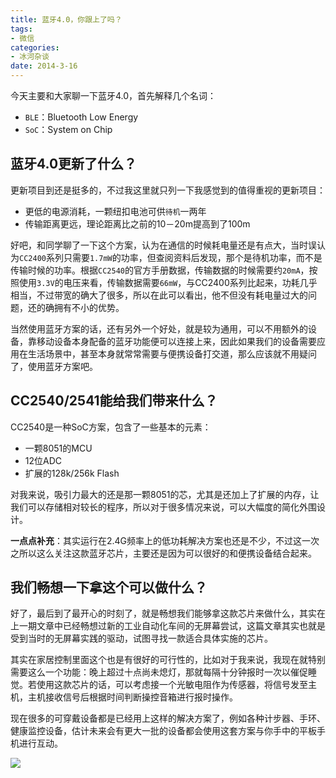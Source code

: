 ```yaml
---
title: 蓝牙4.0，你跟上了吗？
tags:
- 微信
categories:
- 冰河杂谈
date: 2014-3-16
---
```

今天主要和大家聊一下蓝牙4.0，首先解释几个名词：

* `BLE`：Bluetooth Low Energy
* `SoC`：System on Chip

## 蓝牙4.0更新了什么？
更新项目到还是挺多的，不过我这里就只列一下我感觉到的值得重视的更新项目：

* 更低的电源消耗，一颗纽扣电池可供`待机`一两年
* 传输距离更远，理论距离比之前的10－20m提高到了100m

好吧，和同学聊了一下这个方案，认为在通信的时候耗电量还是有点大，当时误认为`CC2400`系列只需要`1.7mW`的功率，但查阅资料后发现，那个是待机功率，而不是传输时候的功率。根据`CC2540`的官方手册数据，传输数据的时候需要约`20mA`，按照使用`3.3V`的电压来看，传输数据需要`66mW`，与CC2400系列比起来，功耗几乎相当，不过带宽的确大了很多，所以在此可以看出，他不但没有耗电量过大的问题，还的确拥有不小的优势。

当然使用蓝牙方案的话，还有另外一个好处，就是较为通用，可以不用额外的设备，靠移动设备本身配备的蓝牙功能便可以连接上来，因此如果我们的设备需要应用在生活场景中，甚至本身就常常需要与便携设备打交道，那么应该就不用疑问了，使用蓝牙方案吧。

## CC2540/2541能给我们带来什么？
CC2540是一种SoC方案，包含了一些基本的元素：

* 一颗8051的MCU
* 12位ADC
* 扩展的128k/256k Flash

对我来说，吸引力最大的还是那一颗8051的芯，尤其是还加上了扩展的内存，让我们可以存储相对较长的程序，所以对于很多情况来说，可以大幅度的简化外围设计。

**一点点补充**：其实运行在2.4G频率上的低功耗解决方案也还是不少，不过这一次之所以这么关注这款蓝牙芯片，主要还是因为可以很好的和便携设备结合起来。

## 我们畅想一下拿这个可以做什么？

好了，最后到了最开心的时刻了，就是畅想我们能够拿这款芯片来做什么，其实在上一期文章中已经畅想过新的工业自动化车间的无屏幕尝试，这篇文章其实也就是受到当时的无屏幕实践的驱动，试图寻找一款适合具体实施的芯片。

其实在家居控制里面这个也是有很好的可行性的，比如对于我来说，我现在就特别需要这么一个功能：晚上超过十点尚未熄灯，那就每隔十分钟报时一次以催促睡觉。若使用这款芯片的话，可以考虑接一个光敏电阻作为传感器，将信号发至主机，主机接收信号后根据时间判断操控音箱进行报时操作。

现在很多的可穿戴设备都是已经用上这样的解决方案了，例如各种计步器、手环、健康监控设备，估计未来会有更大一批的设备都会使用这套方案与你手中的平板手机进行互动。

![](5-band.jpg)
